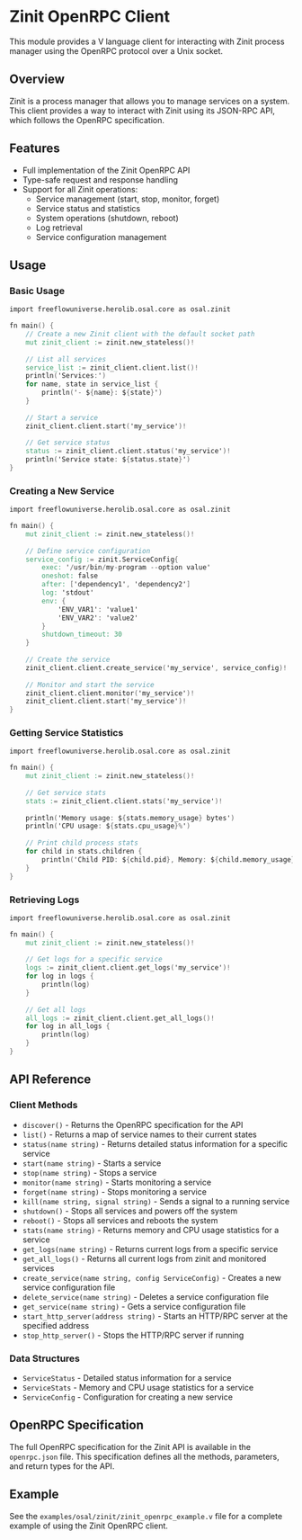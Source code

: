 # Zinit OpenRPC Client

This module provides a V language client for interacting with Zinit process manager using the OpenRPC protocol over a Unix socket.

## Overview

Zinit is a process manager that allows you to manage services on a system. This client provides a way to interact with Zinit using its JSON-RPC API, which follows the OpenRPC specification.

## Features

- Full implementation of the Zinit OpenRPC API
- Type-safe request and response handling
- Support for all Zinit operations:
  - Service management (start, stop, monitor, forget)
  - Service status and statistics
  - System operations (shutdown, reboot)
  - Log retrieval
  - Service configuration management

## Usage

### Basic Usage

```v
import freeflowuniverse.herolib.osal.core as osal.zinit

fn main() {
    // Create a new Zinit client with the default socket path
    mut zinit_client := zinit.new_stateless()!
    
    // List all services
    service_list := zinit_client.client.list()!
    println('Services:')
    for name, state in service_list {
        println('- ${name}: ${state}')
    }
    
    // Start a service
    zinit_client.client.start('my_service')!
    
    // Get service status
    status := zinit_client.client.status('my_service')!
    println('Service state: ${status.state}')
}
```

### Creating a New Service

```v
import freeflowuniverse.herolib.osal.core as osal.zinit

fn main() {
    mut zinit_client := zinit.new_stateless()!
    
    // Define service configuration
    service_config := zinit.ServiceConfig{
        exec: '/usr/bin/my-program --option value'
        oneshot: false
        after: ['dependency1', 'dependency2']
        log: 'stdout'
        env: {
            'ENV_VAR1': 'value1'
            'ENV_VAR2': 'value2'
        }
        shutdown_timeout: 30
    }
    
    // Create the service
    zinit_client.client.create_service('my_service', service_config)!
    
    // Monitor and start the service
    zinit_client.client.monitor('my_service')!
    zinit_client.client.start('my_service')!
}
```

### Getting Service Statistics

```v
import freeflowuniverse.herolib.osal.core as osal.zinit

fn main() {
    mut zinit_client := zinit.new_stateless()!
    
    // Get service stats
    stats := zinit_client.client.stats('my_service')!
    
    println('Memory usage: ${stats.memory_usage} bytes')
    println('CPU usage: ${stats.cpu_usage}%')
    
    // Print child process stats
    for child in stats.children {
        println('Child PID: ${child.pid}, Memory: ${child.memory_usage} bytes')
    }
}
```

### Retrieving Logs

```v
import freeflowuniverse.herolib.osal.core as osal.zinit

fn main() {
    mut zinit_client := zinit.new_stateless()!
    
    // Get logs for a specific service
    logs := zinit_client.client.get_logs('my_service')!
    for log in logs {
        println(log)
    }
    
    // Get all logs
    all_logs := zinit_client.client.get_all_logs()!
    for log in all_logs {
        println(log)
    }
}
```

## API Reference

### Client Methods

- `discover()` - Returns the OpenRPC specification for the API
- `list()` - Returns a map of service names to their current states
- `status(name string)` - Returns detailed status information for a specific service
- `start(name string)` - Starts a service
- `stop(name string)` - Stops a service
- `monitor(name string)` - Starts monitoring a service
- `forget(name string)` - Stops monitoring a service
- `kill(name string, signal string)` - Sends a signal to a running service
- `shutdown()` - Stops all services and powers off the system
- `reboot()` - Stops all services and reboots the system
- `stats(name string)` - Returns memory and CPU usage statistics for a service
- `get_logs(name string)` - Returns current logs from a specific service
- `get_all_logs()` - Returns all current logs from zinit and monitored services
- `create_service(name string, config ServiceConfig)` - Creates a new service configuration file
- `delete_service(name string)` - Deletes a service configuration file
- `get_service(name string)` - Gets a service configuration file
- `start_http_server(address string)` - Starts an HTTP/RPC server at the specified address
- `stop_http_server()` - Stops the HTTP/RPC server if running

### Data Structures

- `ServiceStatus` - Detailed status information for a service
- `ServiceStats` - Memory and CPU usage statistics for a service
- `ServiceConfig` - Configuration for creating a new service

## OpenRPC Specification

The full OpenRPC specification for the Zinit API is available in the `openrpc.json` file. This specification defines all the methods, parameters, and return types for the API.

## Example

See the `examples/osal/zinit/zinit_openrpc_example.v` file for a complete example of using the Zinit OpenRPC client.